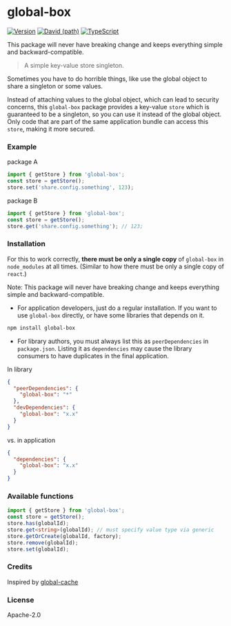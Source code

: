 # global-box

[![Version](https://img.shields.io/npm/v/global-box.svg?style=flat)](https://img.shields.io/npm/v/global-box.svg?style=flat)
[![David (path)](https://img.shields.io/david/kristw/registry.svg?path=packages%2Fglobal-box&style=flat-square)](https://david-dm.org/kristw/registry?path=packages/global-box)
[![TypeScript](https://badges.frapsoft.com/typescript/awesome/typescript.png?v=101)](https://github.com/ellerbrock/typescript-badges/)

This package will never have breaking change and keeps everything simple and backward-compatible.

> A simple key-value store singleton.

Sometimes you have to do horrible things, like use the global object to share a singleton or some values.

Instead of attaching values to the global object, which can lead to security concerns, this `global-box` package provides a key-value `store` which is guaranteed to be a singleton, so you can use it instead of the global object. Only code that are part of the same application bundle can access this `store`, making it more secured.

### Example

package A

```ts
import { getStore } from 'global-box';
const store = getStore();
store.set('share.config.something', 123);
```

package B

```ts
import { getStore } from 'global-box';
const store = getStore();
store.get('share.config.something'); // 123;
```

### Installation

For this to work correctly, **there must be only a single copy** of `global-box` in `node_modules` at all times. (Similar to how there must be only a single copy of `react`.)

Note: This package will never have breaking change and keeps everything simple and backward-compatible.

* For application developers, just do a regular installation. If you want to use `global-box` directly, or have some libraries that depends on it.

```sh
npm install global-box
```

* For library authors, you must always list this as `peerDependencies` in `package.json`. Listing it as `dependencies` may cause the library consumers to have duplicates in the final application.

In library

```json
{
  "peerDependencies": {
    "global-box": "*"
  },
  "devDependencies": {
    "global-box": "x.x"
  }
}
```

vs. in application

```json
{
  "dependencies": {
    "global-box": "x.x"
  }
}
```

### Available functions

```ts
import { getStore } from 'global-box';
const store = getStore();
store.has(globalId);
store.get<string>(globalId); // must specify value type via generic
store.getOrCreate(globalId, factory);
store.remove(globalId);
store.set(globalId);
```

### Credits

Inspired by [global-cache](https://github.com/ljharb/global-cache)

### License

Apache-2.0
